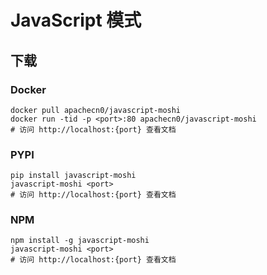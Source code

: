 # JavaScript 模式

## 下载

### Docker

```
docker pull apachecn0/javascript-moshi
docker run -tid -p <port>:80 apachecn0/javascript-moshi
# 访问 http://localhost:{port} 查看文档
```

### PYPI

```
pip install javascript-moshi
javascript-moshi <port>
# 访问 http://localhost:{port} 查看文档
```

### NPM

```
npm install -g javascript-moshi
javascript-moshi <port>
# 访问 http://localhost:{port} 查看文档
```